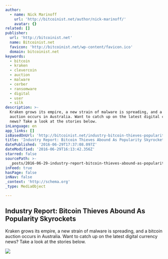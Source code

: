 ```yaml
---
author:
  - name: Nick Marinoff
    url: 'http://bitcoinist.net/author/nick-marinoff/'
    avatar: {}
related: []
publisher:
  url: 'http://bitcoinist.net'
  name: Bitcoinist.net
  favicon: 'http://bitcoinist.net/wp-content/favicon.ico'
  domain: bitcoinist.net
keywords:
  - bitcoin
  - kraken
  - clevercoin
  - auction
  - malware
  - cerber
  - ransomware
  - digital
  - user
  - silk
description: >-
  Kraken grows its empire, a new strain of malware is spreading, and a bitcoin
  auction occurs in Australia. Want to catch up on the latest digital currency
  news? Take a look at the stories below.
inLanguage: en
app_links: []
isBasedOnUrl: 'http://bitcoinist.net/industry-bitcoin-thieves-popularity/'
title: 'Industry Report: Bitcoin Thieves Abound As Popularity Skyrockets'
datePublished: '2016-06-29T17:37:08.097Z'
dateModified: '2016-06-29T16:13:42.356Z'
starred: false
sourcePath: >-
  _posts/2016-06-29-industry-report-bitcoin-thieves-abound-as-popularity-skyroc.md
inFeed: true
hasPage: false
inNav: false
_context: 'http://schema.org'
_type: MediaObject

---
```

<article style=""><h1>Industry Report: Bitcoin Thieves Abound As Popularity Skyrockets</h1><p>Kraken grows its empire, a new strain of malware is spreading, and a bitcoin auction occurs in Australia. Want to catch up on the latest digital currency news? Take a look at the stories below.</p><img src="https://news.bitcoin.com/wp-content/uploads/2016/06/b-kraken-a-20140819.jpg" /></article>